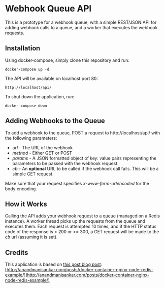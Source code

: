 # Webhook Queue API

This is a prototype for a webhook queue, with a simple REST/JSON API for adding webhook calls to a queue, and a worker that executes the webhook requests.

## Installation

Using docker-compose, simply clone this repository and run:
```
docker-compose up -d
```

The API will be available on localhost port 80:
```
http://localhost/api/
```
To shut down the application, run:
```
docker-compose down
```
## Adding Webhooks to the Queue
To add a webhook to the queue, POST a request to http://localhost/api/ with the following parameters:

- _url_ - The URL of the webhook
- _method_ - Either GET or POST
- _params_ - A JSON formatted object of key: value pairs representing the parameters to be passed with the webhook request
- _cb_ - An __optional__ URL to be called if the webhook call fails.  This will be a simple GET request.

Make sure that your request specifies _x-www-form-urlencoded_ for the body encoding.

## How it Works
Calling the API adds your webhook request to a queue (managed on a Redis instance).  A worker thread picks up the requests from the queue and executes them.  Each request is attempted 10 times, and if the HTTP status code of the response is < 200 or >= 300, a GET request will be made to the _cb_ url (assuming it is set).

## Credits
This application is based on [this post blog post](http://anandmanisankar.com/posts/docker-container-nginx-node-redis-example/):
[http://anandmanisankar.com/posts/docker-container-nginx-node-redis-example/](http://anandmanisankar.com/posts/docker-container-nginx-node-redis-example/)
